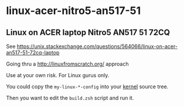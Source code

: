 # linux-acer-nitro5-an517-51

## Linux on ACER laptop Nitro5 AN517 51 72CQ

See https://unix.stackexchange.com/questions/564066/linux-on-acer-an517-51-72cq-laptop

Going thru a http://linuxfromscratch.org/ approach

Use at your own risk. For Linux gurus only.

You could copy the `my-linux-*-config` into your [kernel](https://kernel.org/) source tree.

Then you want to edit the `build.zsh` script and run it.